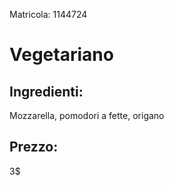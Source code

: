 Matricola: 1144724

<h1>Vegetariano</h1>

<h2>Ingredienti:</h2>

Mozzarella, pomodori a fette, origano

<h2>Prezzo:</h2>

3$
